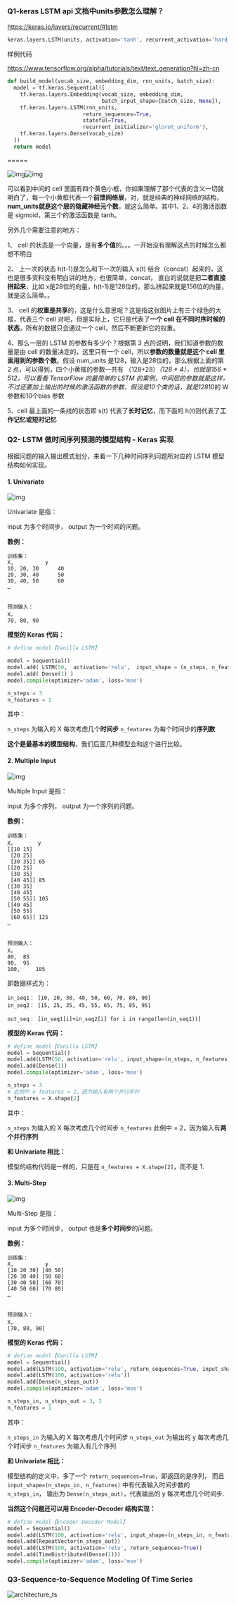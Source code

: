 ### Q1-keras LSTM api 文档中units参数怎么理解？

<https://keras.io/layers/recurrent/#lstm>

```python
keras.layers.LSTM(units, activation='tanh', recurrent_activation='hard_sigmoid', use_bias=True, kernel_initializer='glorot_uniform', recurrent_initializer='orthogonal', bias_initializer='zeros', unit_forget_bias=True, kernel_regularizer=None, recurrent_regularizer=None, bias_regularizer=None, activity_regularizer=None, kernel_constraint=None, recurrent_constraint=None, bias_constraint=None, dropout=0.0, recurrent_dropout=0.0, implementation=1, return_sequences=False, return_state=False, go_backwards=False, stateful=False, unroll=False)
```



样例代码

<https://www.tensorflow.org/alpha/tutorials/text/text_generation?hl=zh-cn>

```python
def build_model(vocab_size, embedding_dim, rnn_units, batch_size):
  model = tf.keras.Sequential([
    tf.keras.layers.Embedding(vocab_size, embedding_dim,
                              batch_input_shape=[batch_size, None]),
    tf.keras.layers.LSTM(rnn_units,
                        return_sequences=True,
                        stateful=True,
                        recurrent_initializer='glorot_uniform'),
    tf.keras.layers.Dense(vocab_size)
  ])
  return model
```



=====

![img](.\images\v2-9f5ac19b5fe7df4985836085468563d2_hd.jpg)![img](https://pic2.zhimg.com/80/v2-9f5ac19b5fe7df4985836085468563d2_hd.jpg)



可以看到中间的 cell 里面有四个黄色小框，你如果理解了那个代表的含义一切就明白了，每一个小黄框代表一个**前馈网络层**，对，就是经典的神经网络的结构，**num_units就是这个层的隐藏神经元个数**，就这么简单。其中1、2、4的激活函数是 sigmoid，第三个的激活函数是 tanh。



另外几个需要注意的地方：

1、 cell 的状态是一个向量，是有**多个值**的。。。一开始没有理解这点的时候怎么都想不明白

2、 上一次的状态 h(t-1)是怎么和下一次的输入 x(t) 结合（concat）起来的，这也是很多资料没有明白讲的地方，也很简单，concat， 直白的说就是把**二者直接拼起来**，比如 x是28位的向量，h(t-1)是128位的，那么拼起来就是156位的向量，就是这么简单。。

3、 cell 的**权重是共享**的，这是什么意思呢？这是指这张图片上有三个绿色的大框，代表三个 cell 对吧，但是实际上，它只是代表了**一个 cell 在不同时序时候的状态**，所有的数据只会通过一个 cell，然后不断更新它的权重。

4、那么一层的 LSTM 的参数有多少个？根据第 3 点的说明，我们知道参数的数量是由 cell 的数量决定的，这里只有一个 cell，所以**参数的数量就是这个 cell 里面用到的参数个数**。假设 num_units 是128，输入是28位的，那么根据上面的第 2 点，可以得到，四个小黄框的参数一共有 （128+28）*（128 * 4），也就是156 * 512，可以看看 TensorFlow 的最简单的 LSTM 的案例，中间层的参数就是这样，不过还要加上输出的时候的激活函数的参数，假设是10个类的话，就是128*10的 W 参数和10个bias 参数

5、cell 最上面的一条线的状态即 s(t) 代表了**长时记忆**，而下面的 h(t)则代表了**工作记忆或短时记忆**



### Q2- LSTM 做时间序列预测的模型结构 - Keras 实现

根据问题的输入输出模式划分，来看一下几种时间序列问题所对应的 LSTM 模型结构如何实现。

#### 1. Univariate

![img](./images/v2-93cce8941805e07bf43a8865698a0c1d_hd.png)

Univariate 是指：

input 为多个时间步， output 为一个时间的问题。

**数例：**

```text
训练集：
X,          y
10, 20, 30      40
20, 30, 40      50
30, 40, 50      60
…


预测输入：
X，
70, 80, 90
```

**模型的 Keras 代码：**

```python
# define model【Vanilla LSTM】

model = Sequential()
model.add( LSTM(50,  activation='relu',  input_shape = (n_steps, n_features)) )
model.add( Dense(1) )
model.compile(optimizer='adam', loss='mse')

n_steps = 3
n_features = 1
```

其中：

`n_steps` 为输入的 X 每次考虑几个**时间步** `n_features` 为每个时间步的**序列数**

**这个是最基本的模型结构**，我们后面几种模型会和这个进行比较。



#### 2. Multiple Input

![img](./images/v2-6f276be6182c2e27658379d02e94a28d_hd.png)

Multiple Input 是指：

input 为多个序列， output 为一个序列的问题。

**数例：**

```text
训练集：
X，       y
[[10 15]
 [20 25]
 [30 35]] 65
[[20 25]
 [30 35]
 [40 45]] 85
[[30 35]
 [40 45]
 [50 55]] 105
[[40 45]
 [50 55]
 [60 65]] 125
…


预测输入：
X，
80,  85
90,  95
100,     105
```

即数据样式为：

```text
in_seq1： [10, 20, 30, 40, 50, 60, 70, 80, 90]
in_seq2： [15, 25, 35, 45, 55, 65, 75, 85, 95]

out_seq： [in_seq1[i]+in_seq2[i] for i in range(len(in_seq1))]
```

**模型的 Keras 代码：**

```python
# define model【Vanilla LSTM】
model = Sequential()
model.add(LSTM(50, activation='relu', input_shape=(n_steps, n_features)))
model.add(Dense(1))
model.compile(optimizer='adam', loss='mse')

n_steps = 3
# 此例中 n features = 2，因为输入有两个并行序列
n_features = X.shape[2]
```

其中：

`n_steps` 为输入的 X 每次考虑几个时间步 `n_features` 此例中 = 2，因为输入有**两个并行序列**

**和 Univariate 相比：**

模型的结构代码是一样的，只是在 `n_features = X.shape[2]`，而不是 1.



#### 3. Multi-Step



![img](https://pic2.zhimg.com/80/v2-536119c7c9f51acdc1611147dcd8ec21_hd.png)



Multi-Step 是指：

input 为多个时间步， output 也是**多个时间步**的问题。

**数例：**

```text
训练集：
X,          y
[10 20 30] [40 50]
[20 30 40] [50 60]
[30 40 50] [60 70]
[40 50 60] [70 80]
…


预测输入：
X，
[70, 80, 90]
```

**模型的 Keras 代码：**

```python
# define model【Vanilla LSTM】
model = Sequential()
model.add(LSTM(100, activation='relu', return_sequences=True, input_shape=(n_steps_in, n_features)))
model.add(LSTM(100, activation='relu'))
model.add(Dense(n_steps_out))
model.compile(optimizer='adam', loss='mse')

n_steps_in, n_steps_out = 3, 2
n_features = 1
```

其中：

`n_steps_in` 为输入的 X 每次考虑几个时间步 `n_steps_out` 为输出的 y 每次考虑几个时间步 `n_features` 为输入有几个序列

**和 Univariate 相比：**

模型结构的定义中，多了一个 `return_sequences=True`，即返回的是序列， 而且 `input_shape=(n_steps_in, n_features)` 中有代表输入时间步数的 `n_steps_in`， 输出为 `Dense(n_steps_out)`，代表输出的 y 每次考虑几个时间步.

**当然这个问题还可以用 Encoder-Decoder 结构实现：**

```python
# define model【Encoder-Decoder Model】
model = Sequential()
model.add(LSTM(100, activation='relu', input_shape=(n_steps_in, n_features)))
model.add(RepeatVector(n_steps_out))
model.add(LSTM(100, activation='relu', return_sequences=True))
model.add(TimeDistributed(Dense(1)))
model.compile(optimizer='adam', loss='mse')
```



### Q3-Sequence-to-Sequence Modeling Of  Time Series

![architecture_ts](./images/seq2seq_ts.png)
